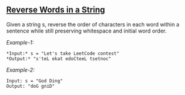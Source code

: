## [Reverse Words in a String](https://leetcode.com/problems/reverse-words-in-a-string-iii/)

Given a string s, reverse the order of characters in each word within a sentence while still preserving whitespace and initial word order.

*Example-1:*
```
*Input:* s = "Let's take LeetCode contest"
*Output:* "s'teL ekat edoCteeL tsetnoc"
```

*Example-2:*
```
Input: s = "God Ding" 
Output: "doG gniD" 
```